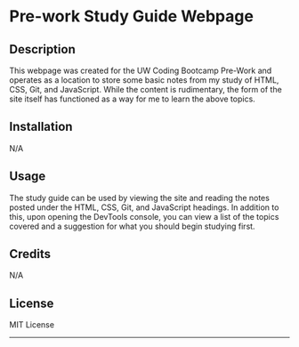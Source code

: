 # Pre-work Study Guide Webpage

## Description

This webpage was created for the UW Coding Bootcamp Pre-Work and operates as a location to store some basic notes from my study of HTML, CSS, Git, and JavaScript. While the content is rudimentary, the form of the site itself has functioned as a way for me to learn the above topics.

## Installation

N/A

## Usage

The study guide can be used by viewing the site and reading the notes posted under the HTML, CSS, Git, and JavaScript headings. In addition to this, upon opening the DevTools console, you can view a list of the topics covered and a suggestion for what you should begin studying first.

## Credits

N/A

## License

MIT License

---
